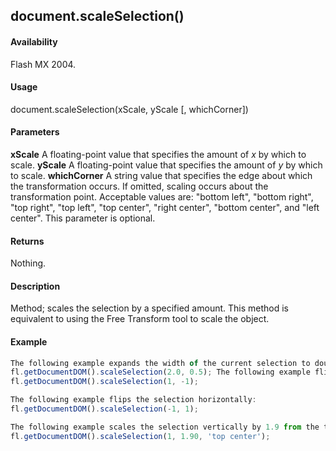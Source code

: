 ## document.scaleSelection()

#### Availability

Flash MX 2004.

#### Usage

document.scaleSelection(xScale, yScale [, whichCorner])

#### Parameters

**xScale** A floating-point value that specifies the amount of *x* by which to scale.
**yScale** A floating-point value that specifies the amount of *y* by which to scale.
**whichCorner** A string value that specifies the edge about which the transformation occurs. If omitted, scaling occurs about the transformation point. Acceptable values are: "bottom left", "bottom right", "top right", "top left", "top center", "right center", "bottom center", and "left center". This parameter is optional.

#### Returns

Nothing.

#### Description

Method; scales the selection by a specified amount. This method is equivalent to using the Free Transform tool to scale the object.

#### Example

```javascript
The following example expands the width of the current selection to double the original width and shrinks the height to half:
fl.getDocumentDOM().scaleSelection(2.0, 0.5); The following example flips the selection vertically: 
fl.getDocumentDOM().scaleSelection(1, -1);

The following example flips the selection horizontally:
fl.getDocumentDOM().scaleSelection(-1, 1);

The following example scales the selection vertically by 1.9 from the top center:
fl.getDocumentDOM().scaleSelection(1, 1.90, 'top center');

```